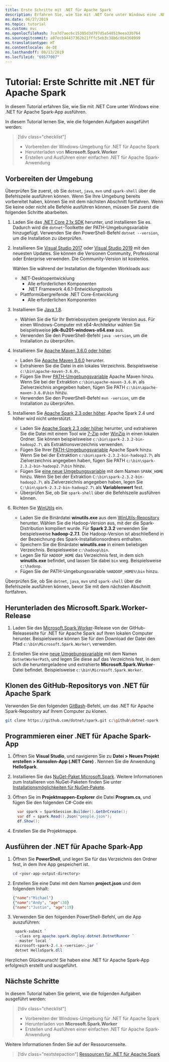 ```yaml
---
title: Erste Schritte mit .NET für Apache Spark
description: Erfahren Sie, wie Sie mit .NET Core unter Windows eine .NET für Apache Spark-App ausführen.
ms.date: 06/27/2019
ms.topic: tutorial
ms.custom: mvc
ms.openlocfilehash: 7ce7d7aec6c15385d3d797d5a548519eea33b764
ms.sourcegitcommit: a97ecb94437362b21fffc5eb3c38b6c0b4368999
ms.translationtype: HT
ms.contentlocale: de-DE
ms.lasthandoff: 08/13/2019
ms.locfileid: "69577007"
---
```

# <a name="tutorial-get-started-with-net-for-apache-spark"></a>Tutorial: Erste Schritte mit .NET für Apache Spark

In diesem Tutorial erfahren Sie, wie Sie mit .NET Core unter Windows eine .NET für Apache Spark-App ausführen.

In diesem Tutorial lernen Sie, wie die folgenden Aufgaben ausgeführt werden:

> [!div class="checklist"]
> * Vorbereiten der Windows-Umgebung für .NET für Apache Spark
> * Herunterladen von **Microsoft.Spark.Worker**
> * Erstellen und Ausführen einer einfachen .NET für Apache Spark-Anwendung

## <a name="prepare-your-environment"></a>Vorbereiten der Umgebung

Überprüfen Sie zuerst, ob Sie `dotnet`, `java`, `mvn` und `spark-shell` über die Befehlszeile ausführen können. Wenn Sie Ihre Umgebung bereits vorbereitet haben, können Sie mit dem nächsten Abschnitt fortfahren. Wenn Sie keine oder nicht alle Befehle ausführen können, müssen Sie zuerst die folgenden Schritte abarbeiten.

1. Laden Sie das [.NET Core 2.1x SDK](https://dotnet.microsoft.com/download/dotnet-core/2.1) herunter, und installieren Sie es. Dadurch wird die `dotnet`-Toolkette der PATH-Umgebungsvariable hinzugefügt. Verwenden Sie den PowerShell-Befehl `dotnet --version`, um die Installation zu überprüfen.

2. Installieren Sie [Visual Studio 2017](https://www.visualstudio.com/downloads/) oder [Visual Studio 2019](https://visualstudio.microsoft.com/vs/preview/) mit den neuesten Updates. Sie können die Versionen Community, Professional oder Enterprise verwenden. Die Community-Version ist kostenlos.

   Wählen Sie während der Installation die folgenden Workloads aus:
      * .NET-Desktopentwicklung
          * Alle erforderlichen Komponenten
          * .NET Framework 4.6.1-Entwicklungstools
      * Plattformübergreifende .NET Core-Entwicklung
          * Alle erforderlichen Komponenten

3. Installieren Sie [Java 1.8](https://www.oracle.com/technetwork/java/javase/downloads/jdk8-downloads-2133151.html).

    * Wählen Sie die für Ihr Betriebssystem geeignete Version aus. Für einen Windows-Computer mit x64-Architektur wählen Sie beispielsweise **jdk-8u201-windows-x64.exe** aus.
    * Verwenden Sie den PowerShell-Befehl `java -version`, um die Installation zu überprüfen.

4. Installieren Sie [Apache Maven 3.6.0 oder höher](https://maven.apache.org/download.cgi).
    * Laden Sie [Apache Maven 3.6.0](http://mirror.metrocast.net/apache/maven/maven-3/3.6.0/binaries/apache-maven-3.6.0-bin.zip) herunter.
    * Extrahieren Sie die Datei in ein lokales Verzeichnis. Beispielsweise `c:\bin\apache-maven-3.6.0\`.
    * Fügen Sie Ihrer [PATH-Umgebungsvariable](https://www.java.com/en/download/help/path.xml) Apache Maven hinzu. Wenn Sie bei der Extraktion `c:\bin\apache-maven-3.6.0\` als Zielverzeichnis angegeben haben, fügen Sie PATH `c:\bin\apache-maven-3.6.0\bin` hinzu.
    * Verwenden Sie den PowerShell-Befehl `mvn -version`, um die Installation zu überprüfen.

5. Installieren Sie [Apache Spark 2.3 oder höher](https://spark.apache.org/downloads.html). Apache Spark 2.4 und höher wird nicht unterstützt.
    * Laden Sie [Apache Spark 2.3 oder höher](https://spark.apache.org/downloads.html) herunter, und extrahieren Sie die Datei mit einem Tool wie [7-Zip](https://www.7-zip.org/) oder [WinZip](https://www.winzip.com/) in einen lokalen Ordner. Sie können beispielsweise `c:\bin\spark-2.3.2-bin-hadoop2.7\` als Extraktionsverzeichnis verwenden.
    * Fügen Sie Ihrer [PATH-Umgebungsvariable](https://www.java.com/en/download/help/path.xml) Apache Spark hinzu. Wenn Sie bei der Extraktion `c:\bin\spark-2.3.2-bin-hadoop2.7\` als Zielverzeichnis angegeben haben, fügen Sie PATH `c:\bin\spark-2.3.2-bin-hadoop2.7\bin` hinzu.
    * Fügen Sie [eine neue Umgebungsvariable](https://www.java.com/en/download/help/path.xml) mit dem Namen `SPARK_HOME` hinzu. Wenn Sie bei der Extraktion `C:\bin\spark-2.3.2-bin-hadoop2.7\` als Zielverzeichnis angegeben haben, legen Sie `C:\bin\spark-2.3.2-bin-hadoop2.7\` als **Variablenwert** fest.
    * Überprüfen Sie, ob Sie `spark-shell` über die Befehlszeile ausführen können.

6. Richten Sie [WinUtils](https://github.com/steveloughran/winutils) ein.
    * Laden Sie die Binärdatei **winutils.exe** aus dem [WinUtils-Repository](https://github.com/steveloughran/winutils) herunter. Wählen Sie die Hadoop-Version aus, mit der die Spark-Distribution kompiliert wurde. Für **Spark 2.3.2** verwenden Sie beispielsweise **hadoop-2.7.1**. Die Hadoop-Version ist abschließend in der Bezeichnung des Spark-Installationsordners enthalten.
    * Speichern Sie die Binärdatei **winutils.exe** in einem beliebigen Verzeichnis. Beispielsweise `c:\hadoop\bin`.
    * Legen Sie für `HADOOP_HOME` das Verzeichnis fest, in dem sich **winutils.exe** befindet, und lassen Sie dabei `bin` weg. Beispielsweise `c:\hadoop`.
    * Fügen Sie der PATH-Umgebungsvariable `%HADOOP_HOME%\bin` hinzu.

Überprüfen Sie, ob Sie `dotnet`, `java`, `mvn` und `spark-shell` über die Befehlszeile ausführen können, bevor Sie mit dem nächsten Abschnitt fortfahren.

## <a name="download-the-microsoftsparkworker-release"></a>Herunterladen des Microsoft.Spark.Worker-Release

1. Laden Sie das [Microsoft.Spark.Worker](https://github.com/dotnet/spark/releases)-Release von der GitHub-Releaseseite für .NET für Apache Spark auf Ihren lokalen Computer herunter. Beispielsweise können Sie für den Download der Datei den Pfad `c:\bin\Microsoft.Spark.Worker\` verwenden.

2. Erstellen Sie eine [neue Umgebungsvariable](https://www.java.com/en/download/help/path.xml) mit dem Namen `DotnetWorkerPath`, und legen Sie diese auf das Verzeichnis fest, in dem sich die heruntergeladene und extrahierte **Microsoft.Spark.Worker**-Datei befindet. Beispielsweise `c:\bin\Microsoft.Spark.Worker`.

## <a name="clone-the-net-for-apache-spark-github-repo"></a>Klonen des GitHub-Repositorys von .NET für Apache Spark

Verwenden Sie den folgenden [GitBash](https://gitforwindows.org/)-Befehl, um das .NET für Apache Spark-Repository auf Ihrem Computer zu klonen.

```bash
git clone https://github.com/dotnet/spark.git c:\github\dotnet-spark
```

## <a name="write-a-net-for-apache-spark-app"></a>Programmieren einer .NET für Apache Spark-App

1. Öffnen Sie **Visual Studio**, und navigieren Sie zu **Datei > Neues Projekt erstellen > Konsolen-App (.NET Core)** . Nennen Sie die Anwendung **HelloSpark**.

2. Installieren Sie das [NuGet-Paket Microsoft.Spark](https://www.nuget.org/profiles/spark). Weitere Informationen zum Installieren von NuGet-Paketen finden Sie unter [Installationsmöglichkeiten für NuGet-Pakete](https://docs.microsoft.com/nuget/consume-packages/ways-to-install-a-package).

3. Öffnen Sie im **Projektmappen-Explorer** die Datei **Program.cs**, und fügen Sie den folgenden C#-Code ein:

   ```csharp
     var spark = SparkSession.Builder().GetOrCreate();
     var df = spark.Read().Json("people.json");
     df.Show();
   ```

4. Erstellen Sie die Projektmappe.

## <a name="run-your-net-for-apache-spark-app"></a>Ausführen der .NET für Apache Spark-App

1. Öffnen Sie **PowerShell**, und legen Sie für das Verzeichnis den Ordner fest, in dem Ihre App gespeichert ist.

   ```powershell
   cd <your-app-output-directory>
   ```

2. Erstellen Sie eine Datei mit dem Namen **project.json** und dem folgendem Inhalt:

   ```json
   {"name":"Michael"}
   {"name":"Andy", "age":30}
   {"name":"Justin", "age":19}
   ```

3. Verwenden Sie den folgenden PowerShell-Befehl, um die App auszuführen:

   ```powershell
    spark-submit `
    --class org.apache.spark.deploy.dotnet.DotnetRunner `
    --master local `
    microsoft-spark-2.4.x-<version>.jar `
    dotnet HelloSpark.dll
    ```

Herzlichen Glückwunsch! Sie haben eine .NET für Apache Spark-App erfolgreich erstellt und ausgeführt.

## <a name="next-steps"></a>Nächste Schritte

In diesem Tutorial haben Sie gelernt, wie die folgenden Aufgaben ausgeführt werden:
> [!div class="checklist"]
> * Vorbereiten der Windows-Umgebung für .NET für Apache Spark
> * Herunterladen von **Microsoft.Spark.Worker**
> * Erstellen und Ausführen einer einfachen .NET für Apache Spark-Anwendung

Weitere Informationen finden Sie auf der Ressourcenseite.
> [!div class="nextstepaction"]
> [Ressourcen für .NET für Apache Spark](../resources/index.md)
